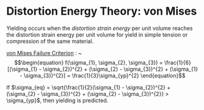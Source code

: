 # Distortion Energy Theory: von Mises
Yielding occurs when the *distortion strain energy* per unit volume reaches the distortion strain energy per unit volume for yield in simple tension or compression of the same material.

[von Mises Failure Criterion](von-mises-failure-criterion.md)
: ~$$\begin{equation}
f(\sigma_{1}, \sigma_{2}, \sigma_{3}) = \frac{1}{6}[(\sigma_{1} - \sigma_{2})^{2} + (\sigma_{2} - \sigma_{3})^{2} + (\sigma_{1} - \sigma_{3})^{2}] = \frac{1}{3}\sigma_{yp}^{2}
\end{equation}$$

If $\sigma_{eq} = \sqrt{\frac{1}{2}(\sigma_{1} - \sigma_{2})^{2} + (\sigma_{2} - \sigma_{3})^{2} + (\sigma_{2} - \sigma_{3})^{2}} > \sigma_{yp}$, then yielding is predicted.